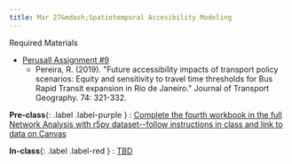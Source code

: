 ```yaml
---
title: Mar 27&mdash;Spatiotemporal Accesibility Modeling
---
```


Required Materials  
* [Perusall Assignment #9](#)
    * Pereira, R. (2019). "Future accessibility impacts of transport policy scenarios: Equity and sensitivity to travel time thresholds for Bus Rapid Transit expansion in Rio de Janeiro." Journal of Transport Geography. 74: 321-332.

**Pre-class**{: .label .label-purple }
: [Complete the fourth workbook in the full Network Analysis with r5py dataset--follow instructions in class and link to data on Canvas](https://utexas.instructure.com/courses/1410081/files/folder/data?preview=83724700)

**In-class**{: .label .label-red }
: [TBD](#)